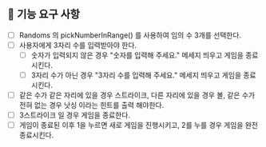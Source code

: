 ## 🚀 기능 요구 사항

- [ ] Randoms 의 pickNumberInRange() 를 사용하여 임의 수 3개를 선택한다.
- [ ] 사용자에게 3자리 수를 입력받아야 한다.
    - [ ] 숫자가 입력되지 않은 경우 "숫자를 입력해 주세요." 메세지 띄우고 게임을 종료시킨다.
    - [ ] 3자리 수가 아닌 경우 "3자리 수를 입력해 주세요." 메세지 띄우고 게임을 종료시킨다.
- [ ] 같은 수가 같은 자리에 있을 경우 스트라이크, 다른 자리에 있을 경우 볼, 같은 수가 전혀 없는 경우 낫싱 이라는 힌트를 출력 해야한다.
- [ ] 3스트라이크 일 경우 게임을 종료한다.
- [ ] 게임이 종료된 이후 1을 누르면 새로 게임을 진행시키고, 2를 누를 경우 게임을 완전 종료시킨다.